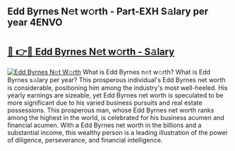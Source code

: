 ## Edd Byrnes N𝚎t w𝚘rth - Part-EXH S𝚊lary per year 4ENVO

# <h2><a href="http://gc4ocp.nevu.top/?p=Edd+Byrnes">🔗 👉🔴 Edd Byrnes N𝚎t w𝚘rth - S𝚊lary</a></h2>

[![Edd Byrnes N𝚎t W𝚘rth](https://i.imgur.com/Oavwk0R.jpeg)](http://gc4ocp.nevu.top/?p=Edd+Byrnes)
What is Edd Byrnes n𝚎t w𝚘rth? What is Edd Byrnes s𝚊lary per year?
This prosperous individual's Edd Byrnes net worth is considerable, positioning him among the industry's most well-heeled. His yearly earnings are sizeable, yet Edd Byrnes net worth is speculated to be more significant due to his varied business pursuits and real estate possessions. This prosperous man, whose Edd Byrnes net worth ranks among the highest in the world, is celebrated for his business acumen and financial acumen. With a Edd Byrnes net worth in the billions and a substantial income, this wealthy person is a leading illustration of the power of diligence, perseverance, and financial intelligence.
